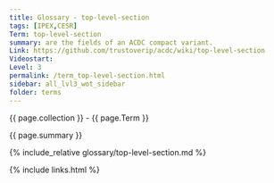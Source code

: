 ```yaml
---
title: Glossary - top-level-section
tags: [IPEX,CESR]
Term: top-level-section
summary: are the fields of an ACDC compact variant.
Link: https://github.com/trustoverip/acdc/wiki/top-level-section
Videostart: 
Level: 3
permalink: /term_top-level-section.html
sidebar: all_lvl3_wot_sidebar
folder: terms
---
```


{{ page.collection }} - {{ page.Term }}

   {{ page.summary }}

{% include_relative glossary/top-level-section.md %}

 {% include links.html %} 
